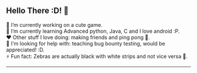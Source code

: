 ## Hello There :D! 👋


🔭 I’m currently working on a cute game. <br> 
🌱 I’m currently learning Advanced python, Java, C and I love android :P.<br>
❤️ Other stuff I love doing: making friends and ping pong 🏓. <br>
🤔 I'm looking for help with: teaching bug bounty testing, would be appreciated! :D. <br>
⚡ Fun fact: Zebras are actually black with white strips and not vice versa 🦓.   <hr>
